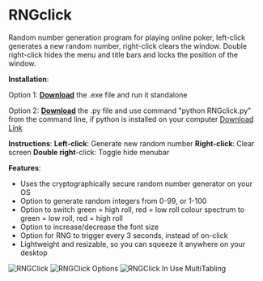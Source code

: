 # RNGclick
Random number generation program for playing online poker, left-click generates a new random number, right-click clears the window. Double right-click hides the menu and title bars and locks the position of the window.

**Installation**:

Option 1: [**Download**](https://github.com/real-poker/RNGclick/raw/master/RNGclick.exe) the .exe file and run it standalone 

Option 2: [**Download**](https://github.com/real-poker/RNGclick/archive/master.zip) the .py file and use command "python RNGclick.py" from the command line, if python is installed on your computer [Download Link](https://github.com/real-poker/RNGclick/archive/master.zip)

**Instructions**:
**Left-click**: Generate new random number
**Right-click**: Clear screen
**Double right**-click: Toggle hide menubar

**Features**:
- Uses the cryptographically secure random number generator on your OS
- Option to generate random integers from 0-99, or 1-100
- Option to switch green = high roll, red = low roll colour spectrum to green = low roll, red = high roll
- Option to increase/decrease the font size
- Option for RNG to trigger every 3 seconds, instead of on-click
- Lightweight and resizable, so you can squeeze it anywhere on your desktop

![RNGClick](https://i.imgur.com/yYJDROw.png)
![RNGClick Options](https://i.imgur.com/JrLmhBq.png)
![RNGClick In Use MultiTabling](https://i.imgur.com/9BNPO7c.png)
